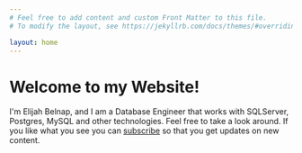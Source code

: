 ```yaml
---
# Feel free to add content and custom Front Matter to this file.
# To modify the layout, see https://jekyllrb.com/docs/themes/#overriding-theme-defaults

layout: home
---
```


# Welcome to my Website!

I'm Elijah Belnap, and I am a Database Engineer that works with SQLServer, Postgres, MySQL and other technologies. Feel free to take a look around. If you like what you see you can [subscribe](/subscribe.html) so that you get updates on new content.